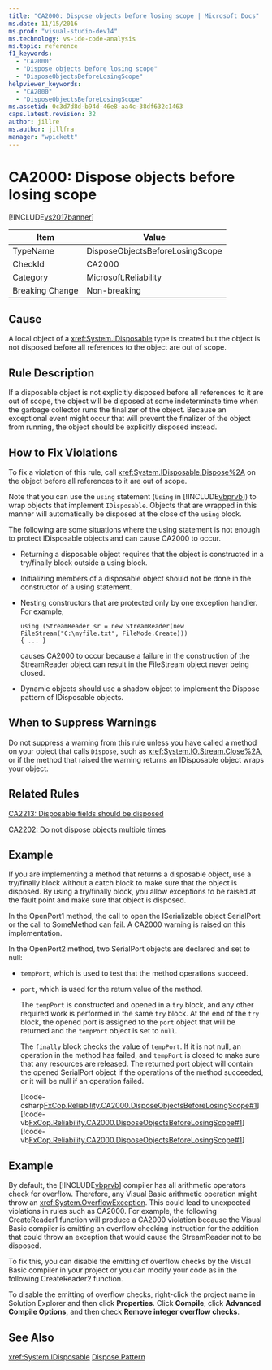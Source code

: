 ```yaml
---
title: "CA2000: Dispose objects before losing scope | Microsoft Docs"
ms.date: 11/15/2016
ms.prod: "visual-studio-dev14"
ms.technology: vs-ide-code-analysis
ms.topic: reference
f1_keywords:
  - "CA2000"
  - "Dispose objects before losing scope"
  - "DisposeObjectsBeforeLosingScope"
helpviewer_keywords:
  - "CA2000"
  - "DisposeObjectsBeforeLosingScope"
ms.assetid: 0c3d7d8d-b94d-46e8-aa4c-38df632c1463
caps.latest.revision: 32
author: jillre
ms.author: jillfra
manager: "wpickett"
---
```

# CA2000: Dispose objects before losing scope
[!INCLUDE[vs2017banner](../includes/vs2017banner.md)]

|Item|Value|
|-|-|
|TypeName|DisposeObjectsBeforeLosingScope|
|CheckId|CA2000|
|Category|Microsoft.Reliability|
|Breaking Change|Non-breaking|

## Cause
 A local object of a <xref:System.IDisposable> type is created but the object is not disposed before all references to the object are out of scope.

## Rule Description
 If a disposable object is not explicitly disposed before all references to it are out of scope, the object will be disposed at some indeterminate time when the garbage collector runs the finalizer of the object. Because an exceptional event might occur that will prevent the finalizer of the object from running, the object should be explicitly disposed instead.

## How to Fix Violations
 To fix a violation of this rule, call <xref:System.IDisposable.Dispose%2A> on the object before all references to it are out of scope.

 Note that you can use the `using` statement (`Using` in [!INCLUDE[vbprvb](../includes/vbprvb-md.md)]) to wrap objects that implement `IDisposable`. Objects that are wrapped in this manner will automatically be disposed at the close of the `using` block.

 The following are some situations where the using statement is not enough to protect IDisposable objects and can cause CA2000 to occur.

- Returning a disposable object requires that the object is constructed in a try/finally block outside a using block.

- Initializing members of a disposable object should not be done in the constructor of a using statement.

- Nesting constructors that are protected only by one exception handler. For example,

    ```
    using (StreamReader sr = new StreamReader(new FileStream("C:\myfile.txt", FileMode.Create)))
    { ... }
    ```

     causes CA2000 to occur because a failure in the construction of the StreamReader object can result in the FileStream object never being closed.

- Dynamic objects should use a shadow object to implement the Dispose pattern of IDisposable objects.

## When to Suppress Warnings
 Do not suppress a warning from this rule unless you have called a method on your object that calls `Dispose`, such as <xref:System.IO.Stream.Close%2A>, or if the method that raised the warning returns an IDisposable object wraps your object.

## Related Rules
 [CA2213: Disposable fields should be disposed](../code-quality/ca2213-disposable-fields-should-be-disposed.md)

 [CA2202: Do not dispose objects multiple times](../code-quality/ca2202-do-not-dispose-objects-multiple-times.md)

## Example
 If you are implementing a method that returns a disposable object, use a try/finally block without a catch block to make sure that the object is disposed. By using a try/finally block, you allow exceptions to be raised at the fault point and make sure that object is disposed.

 In the OpenPort1 method, the call to open the ISerializable object SerialPort or the call to SomeMethod can fail. A CA2000 warning is raised on this implementation.

 In the OpenPort2 method, two SerialPort objects are declared and set to null:

- `tempPort`, which is used to test that the method operations succeed.

- `port`, which is used for the return value of the method.

  The `tempPort` is constructed and opened in a `try` block, and any other required work is performed in the same `try` block. At the end of the `try` block, the opened port is assigned to the `port` object that will be returned and the `tempPort` object is set to `null`.

  The `finally` block checks the value of `tempPort`. If it is not null, an operation in the method has failed, and `tempPort` is closed to make sure that any resources are released. The returned port object will contain the opened SerialPort object if the operations of the method succeeded, or it will be null if an operation failed.

  [!code-csharp[FxCop.Reliability.CA2000.DisposeObjectsBeforeLosingScope#1](../snippets/csharp/VS_Snippets_CodeAnalysis/fxcop.reliability.ca2000.disposeobjectsbeforelosingscope/cs/fxcop.reliability.ca2000.disposeobjectsbeforelosingscope.cs#1)]
  [!code-vb[FxCop.Reliability.CA2000.DisposeObjectsBeforeLosingScope#1](../snippets/visualbasic/VS_Snippets_CodeAnalysis/fxcop.reliability.ca2000.disposeobjectsbeforelosingscope/vb/fxcop.reliability.ca2000.disposeobjectsbeforelosingscope.vb#1)]
  [!code-vb[FxCop.Reliability.CA2000.DisposeObjectsBeforeLosingScope#1](../snippets/visualbasic/VS_Snippets_CodeAnalysis/fxcop.reliability.ca2000.disposeobjectsbeforelosingscope/vb/fxcop.reliability.ca2000.disposeobjectsbeforelosingscope.vboverflow.vb#1)]

## Example
 By default, the [!INCLUDE[vbprvb](../includes/vbprvb-md.md)] compiler has all arithmetic operators check for overflow. Therefore, any Visual Basic arithmetic operation might throw an <xref:System.OverflowException>. This could lead to unexpected violations in rules such as CA2000. For example, the following CreateReader1 function will produce a CA2000 violation because the Visual Basic compiler is emitting an overflow checking instruction for the addition that could throw an exception that would cause the StreamReader not to be disposed.

 To fix this, you can disable the emitting of overflow checks by the Visual Basic compiler in your project or you can modify your code as in the following CreateReader2 function.

 To disable the emitting of overflow checks, right-click the project name in Solution Explorer and then click **Properties**. Click **Compile**, click **Advanced Compile Options**, and then check **Remove integer overflow checks**.

<!-- TODO: review snippet reference  [!CODE [FxCop.Reliability.CA2000.DisposeObjectsBeforeLosingScope.VBOverflow#1](FxCop.Reliability.CA2000.DisposeObjectsBeforeLosingScope.VBOverflow#1)]  -->

## See Also
 <xref:System.IDisposable>
 [Dispose Pattern](https://msdn.microsoft.com/library/31a6c13b-d6a2-492b-9a9f-e5238c983bcb)